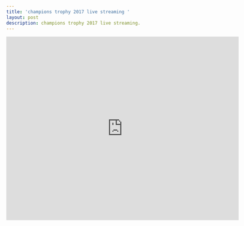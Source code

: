 ```yaml
---
title: 'champions trophy 2017 live streaming '
layout: post
description: champions trophy 2017 live streaming.
---
```





<iframe frameborder="0" marginheight="0" marginwidth="0" height="490" src="http://cricfree.sc/update/skys2.php" name="iframe_a" scrolling="no" width="620">Your Browser Do not Support Iframe</iframe>
